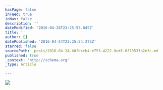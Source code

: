 ```yaml
---
hasPage: false
inFeed: true
inNav: false
description: ''
dateModified: '2016-04-24T23:25:53.045Z'
title: ''
author: []
datePublished: '2016-04-24T23:25:54.275Z'
starred: false
sourcePath: _posts/2016-04-24-b8fdccb4-e753-4222-8cdf-6f79533a2efc.md
published: true
_context: 'http://schema.org'
_type: Article

---
```

![](https://the-grid-user-content.s3-us-west-2.amazonaws.com/9f5b3f7b-da36-4664-b32b-2b70c0cbe521.jpg)